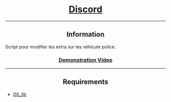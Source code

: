 <h1 align='center'><a href='[https://discord.link/bixbi](https://discord.gg/V7TkQTPbhZ)'>Discord</a></h1>

---

<h2 align='center'>Information</h2>

Script pour modifier les extra sur les véhicule police.

<h3 align='center'><b><a href='https://youtu.be/sLQaIRR7lX0'>Demonstration Video</a></b></h3>

---

<h2 align='center'>Requirements</h2>

- <a href='https://github.com/overextended'>OX_lib

